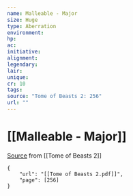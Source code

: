 ```yaml
---
name: Malleable - Major
size: Huge
type: Aberration
environment: 
hp: 
ac: 
initiative: 
alignment: 
legendary: 
lair: 
unique: 
cr: 10
tags: 
source: "Tome of Beasts 2: 256"
url: ""
---
```

# [[Malleable - Major]]

[Source](zotero://open-pdf/library/items/9UQIAB6R?page=256) from [[Tome of Beasts 2]]

```pdf
{
	"url": "[[Tome of Beasts 2.pdf]]",
	"page": [256]
}
```

